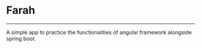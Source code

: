 # Farah

---

A simple app to practice the functionalities of angular framework alongside spring boot. 
